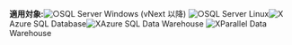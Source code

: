 <Token>**適用対象:**![○](media/yes.png)SQL Server Windows (vNext 以降) ![○](media/yes.png)SQL Server Linux![X](media/no.png)Azure SQL Database![X](media/no.png)Azure SQL Data Warehouse ![X](media/no.png)Parallel Data Warehouse </Token>

